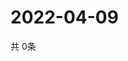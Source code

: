 # 2022-04-09
  共 0条

  <!-- BEGIN -->
  <!-- 最后更新时间Sat Apr 09 2022 00:28:24 GMT+0000 (Coordinated Universal Time) -->
  
  <!-- END -->
  
  